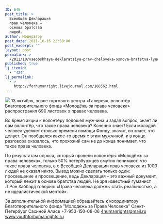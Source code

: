 ```yaml
---
ID: 646
post_title: >
  Всеобщая Декларация
  прав человека –
  основа братства
  людей.
author: Модератор
post_date: 2011-10-16 22:58:00
post_excerpt: ""
layout: post
permalink: >
  /2011/10/vseobshhaya-deklaratsiya-prav-cheloveka-osnova-bratstva-lyudej.html
published: true
lj_itemid:
  - "424"
lj_permalink:
  - >
    http://forhumanright.livejournal.com/108562.html
---
```

<img src="http://cs5338.vk.com/u132145096/132409092/x_5b26039f.jpg" /> 13 октября, возле торгового центра «Галерея», волонтёр Благотворительного фонда «Молодёжь за права человека» распространил 690 листовок о правах человека.

Во время акции к волонтёру подошёл мужчина и задал вопрос, знает ли сам волонтёр, что такое права человека? Конечно знает! Если молодой человек уделяет столько времени помощи Фонду, значит, он знает, что делает. Он пообщался какое-то время  с этим мужчиной, и в конце разговора оказалось, что прохожий сам не до конца понимает, что такое права человека. 

По результатам опроса, который провели волонтёры «Молодёжь за права человека», только 50% петербуржцев смутно понимают, что такое права человека, а о Всеобщей Декларации прав человека из 1000 людей не сказал никто. Вывод можно сделать только один: просвещение и просвещение, ведь Декларация – это важный документ, который лежит в основе братства людей. Не зря известный гуманист Л.Рон Хаббард говорил: «Права человека должны стать реальностью, а не идеалистической мечтой».


За дополнительной информацией обращайтесь к координатору
Благотворительного фонда
"Молодежь за Права Человека" Санкт-Петербург 
Сасиной Алисе 
+7-953-150-08-06 
4humanrights@mail.ru
www.youthforhumanrights.ru
